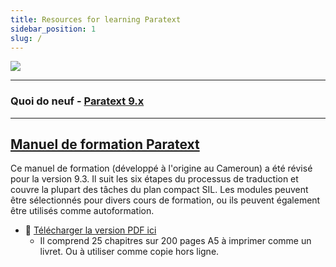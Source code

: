 ```yaml
---
title: Resources for learning Paratext 
sidebar_position: 1
slug: /
---
```


![](pathname:///img/cropped-PT9-web-banner.png)  

----

### Quoi do neuf - [Paratext 9.x](Training-Manual/00-Whats-new.md)

----

## [Manuel de formation Paratext](Training-Manual/00-Overview.md)
Ce manuel de formation (développé à l'origine au Cameroun) a été révisé pour la version 9.3. Il suit les six étapes du processus de traduction et couvre la plupart des tâches du plan compact SIL. Les modules peuvent être sélectionnés pour divers cours de formation, ou ils peuvent également être utilisés comme autoformation.

- :book: [Télécharger la version PDF ici](pathname:///img/Ptx-man-fr-9.3.pdf)  
  - Il comprend 25 chapitres sur 200 pages A5 à imprimer comme un livret. Ou à utiliser comme copie hors ligne.
 
   

